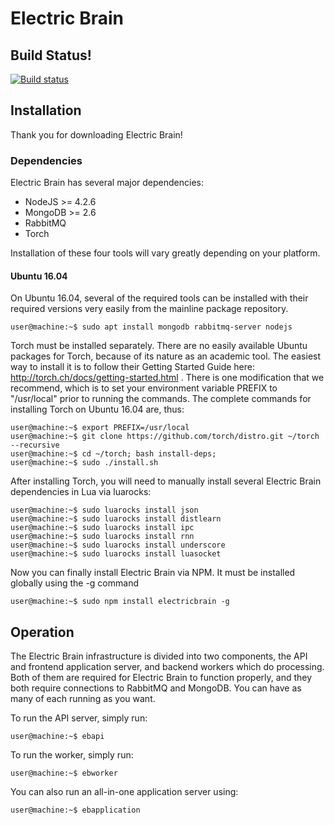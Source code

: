Electric Brain
==============

## Build Status!

[![Build status](https://badge.buildkite.com/afd4f697eb6e00f07f220fa46e2f73538ac814173bae159f26.svg?branch=master)](https://buildkite.com/electric-brain/electric-brain)

## Installation

Thank you for downloading Electric Brain!

### Dependencies

Electric Brain has several major dependencies:
 - NodeJS >= 4.2.6
 - MongoDB >= 2.6
 - RabbitMQ
 - Torch

Installation of these four tools will vary greatly depending on your platform.

#### Ubuntu 16.04

On Ubuntu 16.04, several of the required tools can be installed with their required versions very easily from
the mainline package repository.

    user@machine:~$ sudo apt install mongodb rabbitmq-server nodejs

Torch must be installed separately. There are no easily available Ubuntu packages for Torch, because of its
nature as an academic tool. The easiest way to install it is to follow their Getting Started Guide here: 
http://torch.ch/docs/getting-started.html . There is one modification that we recommend, which is to set
your environment variable PREFIX to "/usr/local" prior to running the commands. The complete commands
for installing Torch on Ubuntu 16.04 are, thus:

    user@machine:~$ export PREFIX=/usr/local
    user@machine:~$ git clone https://github.com/torch/distro.git ~/torch --recursive
    user@machine:~$ cd ~/torch; bash install-deps;
    user@machine:~$ sudo ./install.sh

After installing Torch, you will need to manually install several Electric Brain dependencies in Lua via
luarocks:

    user@machine:~$ sudo luarocks install json
    user@machine:~$ sudo luarocks install distlearn
    user@machine:~$ sudo luarocks install ipc
    user@machine:~$ sudo luarocks install rnn
    user@machine:~$ sudo luarocks install underscore
    user@machine:~$ sudo luarocks install luasocket

Now you can finally install Electric Brain via NPM. It must be installed globally using the -g command

    user@machine:~$ sudo npm install electricbrain -g

## Operation

The Electric Brain infrastructure is divided into two components, the API and frontend application server,
and backend workers which do processing. Both of them are required for Electric Brain to function properly,
and they both require connections to RabbitMQ and MongoDB. You can have as many of each running as you want.

To run the API server, simply run:

    user@machine:~$ ebapi

To run the worker, simply run:

    user@machine:~$ ebworker

You can also run an all-in-one application server using:

    user@machine:~$ ebapplication


